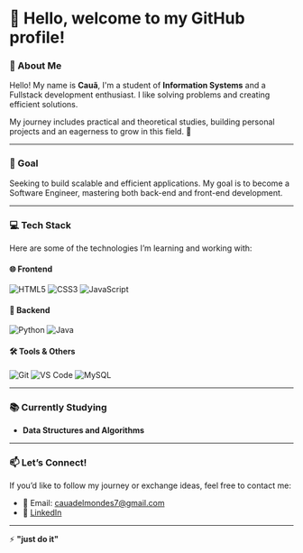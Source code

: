 # 👋 Hello, welcome to my GitHub profile!

### 🌟 About Me  
Hello! My name is **Cauã**, I'm a student of **Information Systems** and a Fullstack development enthusiast. I like solving problems and creating efficient solutions.

My journey includes practical and theoretical studies, building personal projects and an eagerness to grow in this field. 🚀

---

### 🚀 Goal  
Seeking to build scalable and efficient applications. My goal is to become a Software Engineer, mastering both back-end and front-end development.

---

### 💻 Tech Stack  

Here are some of the technologies I’m learning and working with:

#### 🌐 Frontend  
<p>
  <img src="https://img.shields.io/badge/HTML5-E34F26?style=for-the-badge&logo=html5&logoColor=white" alt="HTML5" />
  <img src="https://img.shields.io/badge/CSS3-1572B6?style=for-the-badge&logo=css3&logoColor=white" alt="CSS3" />
  <img src="https://img.shields.io/badge/JavaScript-F7DF1E?style=for-the-badge&logo=javascript&logoColor=black" alt="JavaScript" />
</p>

#### 🔧 Backend  
<p>
  <img src="https://img.shields.io/badge/Python-3776AB?style=for-the-badge&logo=python&logoColor=white" alt="Python" />
  <img src="https://img.shields.io/badge/Java-ED8B00?style=for-the-badge&logo=openjdk&logoColor=white" alt="Java" />
  
</p>

#### 🛠️ Tools & Others  
<p>
  <img src="https://img.shields.io/badge/Git-F05032?style=for-the-badge&logo=git&logoColor=white" alt="Git" />
  <img src="https://img.shields.io/badge/VS%20Code-007ACC?style=for-the-badge&logo=visual-studio-code&logoColor=white" alt="VS Code" />
  <img src="https://img.shields.io/badge/MySQL-4479A1?style=for-the-badge&logo=mysql&logoColor=white" alt="MySQL" />
</p>

---

### 📚 Currently Studying  
- **Data Structures and Algorithms**  

---

### 📫 Let’s Connect!  
If you’d like to follow my journey or exchange ideas, feel free to contact me:  

- 📧 Email: [cauadelmondes7@gmail.com](mailto:cauadelmondes7@gmail.com)  
- 💼 [LinkedIn](https://www.linkedin.com/in/cau%C3%A3-brenno-884baa275/)  

---

⚡ **"just do it"**
